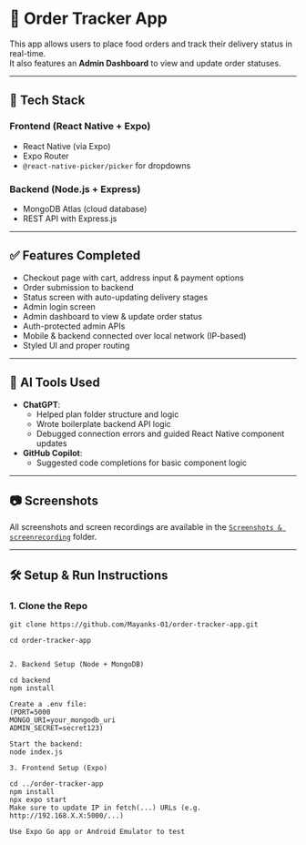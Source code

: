 # 🍔 Order Tracker App

This app allows users to place food orders and track their delivery status in real-time.  
It also features an **Admin Dashboard** to view and update order statuses.

---

## 🚀 Tech Stack

### Frontend (React Native + Expo)
- React Native (via Expo)
- Expo Router
- `@react-native-picker/picker` for dropdowns

### Backend (Node.js + Express)
- MongoDB Atlas (cloud database)
- REST API with Express.js

---

## ✅ Features Completed

- Checkout page with cart, address input & payment options
- Order submission to backend
- Status screen with auto-updating delivery stages
- Admin login screen
- Admin dashboard to view & update order status
- Auth-protected admin APIs
- Mobile & backend connected over local network (IP-based)
- Styled UI and proper routing

---

## 🧠 AI Tools Used

- **ChatGPT**:
  - Helped plan folder structure and logic
  - Wrote boilerplate backend API logic
  - Debugged connection errors and guided React Native component updates
- **GitHub Copilot**:
  - Suggested code completions for basic component logic

---

## 📷 Screenshots

All screenshots and screen recordings are available in the [`Screenshots & screenrecording`](./Screenshots%20&%20screenrecording) folder.

---

## 🛠 Setup & Run Instructions

### 1. Clone the Repo

```
git clone https://github.com/Mayanks-01/order-tracker-app.git

cd order-tracker-app


2. Backend Setup (Node + MongoDB)

cd backend
npm install

Create a .env file:
(PORT=5000
MONGO_URI=your_mongodb_uri
ADMIN_SECRET=secret123)

Start the backend:
node index.js

3. Frontend Setup (Expo)

cd ../order-tracker-app
npm install
npx expo start
Make sure to update IP in fetch(...) URLs (e.g. http://192.168.X.X:5000/...)

Use Expo Go app or Android Emulator to test

